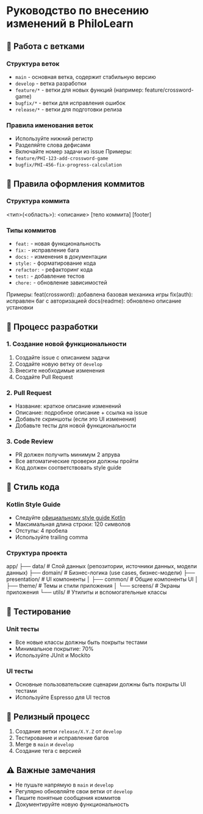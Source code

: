 # Руководство по внесению изменений в PhiloLearn

## 🌳 Работа с ветками

### Структура веток
- `main` - основная ветка, содержит стабильную версию
- `develop` - ветка разработки
- `feature/*` - ветки для новых функций (например: feature/crossword-game)
- `bugfix/*` - ветки для исправления ошибок
- `release/*` - ветки для подготовки релиза

### Правила именования веток
- Используйте нижний регистр
- Разделяйте слова дефисами
- Включайте номер задачи из issue
Примеры:
- `feature/PHI-123-add-crossword-game`
- `bugfix/PHI-456-fix-progress-calculation`

## 💬 Правила оформления коммитов

### Структура коммита
<тип>(<область>): <описание>
[тело коммита]
[footer]
### Типы коммитов
- `feat:` - новая функциональность
- `fix:` - исправление бага
- `docs:` - изменения в документации
- `style:` - форматирование кода
- `refactor:` - рефакторинг кода
- `test:` - добавление тестов
- `chore:` - обновление зависимостей

Примеры:
feat(crossword): добавлена базовая механика игры
fix(auth): исправлен баг с авторизацией
docs(readme): обновлено описание установки

## 🔄 Процесс разработки

### 1. Создание новой функциональности
1. Создайте issue с описанием задачи
2. Создайте новую ветку от `develop`
3. Внесите необходимые изменения
4. Создайте Pull Request

### 2. Pull Request
- Название: краткое описание изменений
- Описание: подробное описание + ссылка на issue
- Добавьте скриншоты (если это UI изменения)
- Добавьте тесты для новой функциональности

### 3. Code Review
- PR должен получить минимум 2 апрува
- Все автоматические проверки должны пройти
- Код должен соответствовать style guide

## 📝 Стиль кода

### Kotlin Style Guide
- Следуйте [официальному style guide Kotlin](https://kotlinlang.org/docs/coding-conventions.html)
- Максимальная длина строки: 120 символов
- Отступы: 4 пробела
- Используйте trailing comma

### Структура проекта
app/
├── data/           # Слой данных (репозитории, источники данных, модели данных)
├── domain/         # Бизнес-логика (use cases, бизнес-модели)
├── presentation/   # UI компоненты
│   ├── common/     # Общие компоненты UI
│   ├── theme/      # Темы и стили приложения
│   └── screens/    # Экраны приложения
└── utils/          # Утилиты и вспомогательные классы

## 🧪 Тестирование

### Unit тесты
- Все новые классы должны быть покрыты тестами
- Минимальное покрытие: 70%
- Используйте JUnit и Mockito

### UI тесты
- Основные пользовательские сценарии должны быть покрыты UI тестами
- Используйте Espresso для UI тестов

## 🚀 Релизный процесс
1. Создание ветки `release/X.Y.Z` от `develop`
2. Тестирование и исправление багов
3. Merge в `main` и `develop`
4. Создание тега с версией

## ⚠️ Важные замечания
- Не пушьте напрямую в `main` и `develop`
- Регулярно обновляйте свои ветки от `develop`
- Пишите понятные сообщения коммитов
- Документируйте новую функциональность
